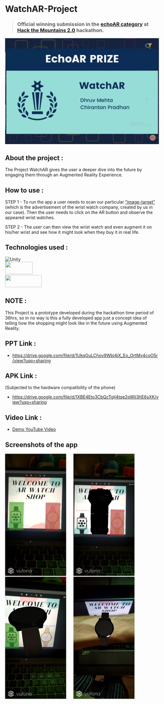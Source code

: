 # WatchAR-Project

> ### Official winning submission in the [echoAR category](https://twitter.com/wilder569/status/1416516166726479872?s=20) at [Hack the Mountains 2.0](https://hackthemountain.tech/) hackathon. 
<p align="center">
<img src="Screenshots/htmScr.png" alt="drawing" width="700"/>
</p>

## About the project : 
 The Project WatchAR gives the user a deeper dive into the future by engaging them through an Augmented Reality Experience.

## How to use : 
 STEP 1 - To run the app a user needs to scan our particular [“image-target”](https://github.com/Dhruv-194/WatchAR-Project/blob/master/Image%20Target/WElcome_to_ar_watch_shop.png) (which is the advertisement of the wrist watch company, created by us in our case). Then the user needs to click on the AR button and observe the appeared wrist watches.
 
 STEP 2 - The user can then view the wrist watch and even augment it on his/her wrist and see how it might look when they buy it in real life. 

## Technologies used : 
![Unity](https://img.shields.io/badge/unity-%23000000.svg?style=for-the-badge&logo=unity&logoColor=white)
<br>
[<img src="https://static.wixstatic.com/media/c42fea_d1fbddac9a524f16b3d4456d639b444a~mv2.png/v1/fill/w_750,h_375,al_c/c42fea_d1fbddac9a524f16b3d4456d639b444a~mv2.png" width="90" height="40">](https://www.echoar.xyz/)
<br>
[<img src="https://raw.githubusercontent.com/iamchathu/awesome-vuforia/master/vuforia-color.png" width="120" height="40">](https://vuforia.com/)

## NOTE : 
This Project is a prototype developed during the hackathon time period of 36hrs, so in no way is this a fully developed app just a concept idea of telling how the shopping might look like in the future using Augmented Reality. 

## PPT Link :
- https://drive.google.com/file/d/1UkqGuLChov9Wbi4jX_Eo_OrtMv4coO5r/view?usp=sharing

## APK Link : 
(Subjected to the hardware compatibility of the phone) 
- https://drive.google.com/file/d/1XBE4Eto3CbQcTgIj4tqe2pWIi3hE6sXK/view?usp=sharing

## Video Link : 
- [Demo YouTube Video](https://youtu.be/cCqubOFKuk8)

## Screenshots of the app 

<img src = "Screenshots/Screenshot_20210627-120757.png" width = "200" height = "400" > <img src = "Screenshots/Screenshot_20210627-120817.png" width = "200" height = "400" hspace="20"> 
<br>
<img src = "Screenshots/Screenshot_20210627-120925.png" width = "200" height = "400" > <img src = "Screenshots/Screenshot_20210627-122930.png" width = "200" height = "400" hspace="20">

